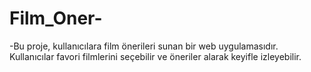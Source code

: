 # Film_Oner-
-Bu proje, kullanıcılara film önerileri sunan bir web uygulamasıdır. Kullanıcılar favori filmlerini seçebilir ve öneriler alarak keyifle izleyebilir.

